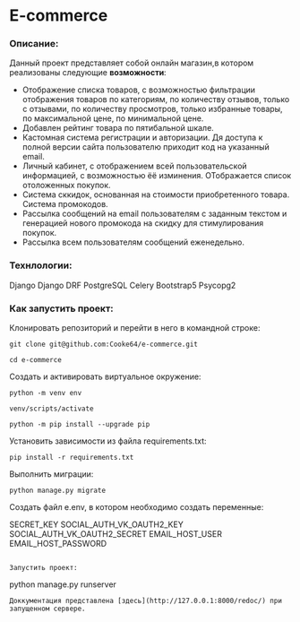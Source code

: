 # E-commerce
### Описание:
Данный проект представляет собой онлайн магазин,в котором реализованы следующие **возможности**:
- Отображение списка товаров, с возможностью фильтрации отображения товаров по категориям, по количеству отзывов, только с отзывами,
по количеству просмотров, только избранные товары, по максимальной цене, по минимальной цене.
- Добавлен рейтинг товара по пятибальной шкале.
- Кастомная система регистрации и авторизации. Дя доступа к полной версии сайта пользователю приходит код на указанный email.
- Личный кабинет, с отображением всей пользовательской информацией, с возможностью ёё изминения. ОТображается список отоложенных покупок.
- Система сккидок, основанная на стоимости приобретенного товара. Система промокодов.
- Рассылка сообщений на email пользователям с заданным текстом и генерацией нового промокода на скидку для стимулирования покупок.
- Рассылка всем пользователям сообщений еженедельно.
### Технлологии:
Django
Django DRF
PostgreSQL
Celery
Bootstrap5
Psycopg2

### Как запустить проект:

Клонировать репозиторий и перейти в него в командной строке:

```
git clone git@github.com:Cooke64/e-commerce.git
```

```
cd e-commerce
```

Cоздать и активировать виртуальное окружение:

```
python -m venv env
```

```
venv/scripts/activate
```

```
python -m pip install --upgrade pip
```

Установить зависимости из файла requirements.txt:

```
pip install -r requirements.txt
```

Выполнить миграции:

```
python manage.py migrate
```
Создать файл e.env, в котором необходимо создать переменные:

SECRET_KEY
SOCIAL_AUTH_VK_OAUTH2_KEY
SOCIAL_AUTH_VK_OAUTH2_SECRET
EMAIL_HOST_USER
EMAIL_HOST_PASSWORD

```

Запустить проект:

```
python manage.py runserver
```
Доккументация представлена [здесь](http://127.0.0.1:8000/redoc/) при запущенном сервере.
